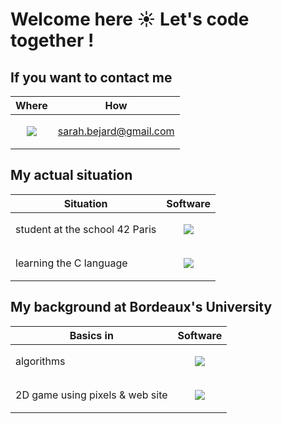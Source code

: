 # Welcome here ☀️ Let's code together !

## If you want to contact me

| Where  | How  |
| --- | --- |
| <p align="center"> <img src="https://skillicons.dev/icons?i=gmail" /></p> | sarah.bejard@gmail.com |

## My actual situation

| Situation | Software |
| --- | --- |
| student at the school 42 Paris | <p align="center"><img src="https://skillicons.dev/icons?i=git,github,vim,vscode" /></p> |
| learning the C language | <p align="center"><img src="https://skillicons.dev/icons?i=c" /></p> |

## My background at Bordeaux's University

| Basics in | Software |
| --- | --- |
| algorithms | <p align="center"><img src="https://skillicons.dev/icons?i=python" /></p> |
| 2D game using pixels & web site | <p align="center"><img src="https://skillicons.dev/icons?i=atom,js,html,css" /></p> |

<!--
**socallmebertille/socallmebertille** is a ✨ _special_ ✨ repository because its `README.md` (this file) appears on your GitHub profile.

Here are some ideas to get you started:

- 🔭 I’m currently working on ...
- 🌱 I’m currently learning ...
- 👯 I’m looking to collaborate on ...
- 🤔 I’m looking for help with ...
- 💬 Ask me about ...
- 📫 How to reach me: ...
- 😄 Pronouns: ...
- ⚡ Fun fact: ...
-->
